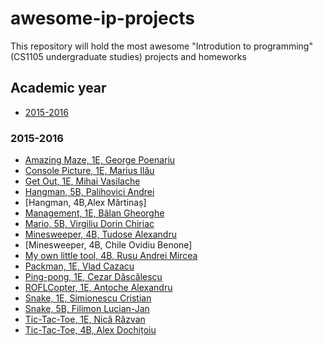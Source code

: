 # awesome-ip-projects
This repository will hold the most awesome "Introdution to programming" (CS1105 undergraduate studies) projects and homeworks


## Academic year

- [2015-2016](#2015-2016)

### 2015-2016

- [Amazing Maze, 1E, George Poenariu]()
- [Console Picture, 1E, Marius Ilău]()
- [Get Out, 1E, Mihai Vasilache]()
- [Hangman, 5B, Palihovici Andrei]()
- [Hangman, 4B,Alex Mărtinaș]
- [Management, 1E, Bălan Gheorghe]()
- [Mario, 5B, Virgiliu Dorin Chiriac]()
- [Minesweeper, 4B, Tudose Alexandru]()
- [Minesweeper, 4B, Chile Ovidiu Benone]
- [My own little tool, 4B, Rusu Andrei Mircea]()
- [Packman, 1E, Vlad Cazacu]()
- [Ping-pong, 1E, Cezar Dăscălescu]()
- [ROFLCopter, 1E, Antoche Alexandru]()
- [Snake, 1E, Simionescu Cristian]()
- [Snake, 5B, Filimon Lucian-Jan]()
- [Tic-Tac-Toe, 1E, Nică Răzvan]()
- [Tic-Tac-Toe, 4B, Alex Dochițoiu]()
